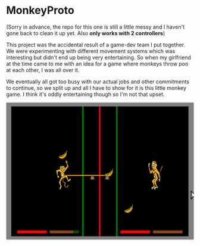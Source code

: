 # MonkeyProto
(Sorry in advance, the repo for this one is still a little messy and I haven't gone back to clean it up yet. Also **only works with 2 controllers**)

This project was the accidental result of a game-dev team I put together. We were experimenting with different movement systems which was interesting but didn't end up being very entertaining. So when my girlfriend at the time came to me with an idea for a game where monkeys throw poo at each other, I was all over it.

We eventually all got too busy with our actual jobs and other commitments to continue, so we split up and all I have to show for it is this little monkey game. I think it's oddly entertaining though so I'm not that upset.

![monkeys throwing poop](/pages/projects/monkeyProto.png)
